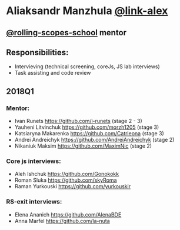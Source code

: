 # Aliaksandr Manzhula [@link-alex](https://github.com/link-alex)

## [@rolling-scopes-school](https://github.com/rolling-scopes-school) mentor

## Responsibilities:
- Intervieving (technical screening, coreJs, JS lab interviews)
- Task assisting and code review

## 2018Q1

### Mentor:
- Ivan Runets  https://github.com/i-runets (stage 2 - 3)
- Yauheni Litvinchuk https://github.com/morzh1205 (stage 3)
- Katsiaryna Makarenka https://github.com/Catrieona (stage 3)
- Andrei Andreichyk https://github.com/AndreiAndreichyk (stage 2)
- Nikaniuk Maksim https://github.com/MaximNic (stage 2)
### Core js interviews:
- Aleh Ishchuk https://github.com/Gonokokk
- Roman Sluka https://github.com/skyRoma 
- Raman Yurkouski https://github.com/yurkouskir
### RS-exit interviews:
- Elena Ananich https://github.com/AlenaBDE
- Anna Marfel https://github.com/la-nuta
